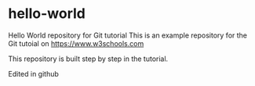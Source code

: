 # hello-world
Hello World repository for Git tutorial
This is an example repository for the Git tutoial on https://www.w3schools.com

This repository is built step by step in the tutorial.

Edited in github
